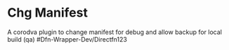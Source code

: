 # Chg Manifest
A corodva plugin to change manifest for debug and allow backup for local build (qa)
#Dfn-Wrapper-Dev/Directfn123
